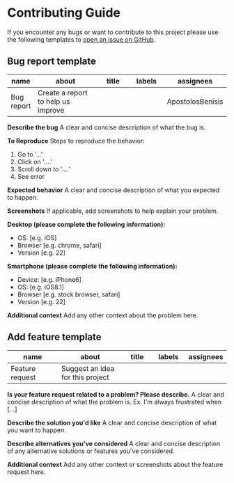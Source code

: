 # Contributing Guide

If you encounter any bugs or want to contribute to this project please use the following templates to [open an issue on GitHub](https://github.com/tabiya-tech/tabiya-livelihoods-classifier/issues).

## Bug report template



<table><thead><tr><th>name</th><th width="201">about</th><th width="92">title</th><th width="79">labels</th><th>assignees</th></tr></thead><tbody><tr><td>Bug report</td><td>Create a report to help us improve</td><td></td><td></td><td>ApostolosBenisis</td></tr></tbody></table>

**Describe the bug** A clear and concise description of what the bug is.

**To Reproduce** Steps to reproduce the behavior:

1. Go to '...'
2. Click on '....'
3. Scroll down to '....'
4. See error

**Expected behavior** A clear and concise description of what you expected to happen.

**Screenshots** If applicable, add screenshots to help explain your problem.

**Desktop (please complete the following information):**

* OS: \[e.g. iOS]
* Browser \[e.g. chrome, safari]
* Version \[e.g. 22]

**Smartphone (please complete the following information):**

* Device: \[e.g. iPhone6]
* OS: \[e.g. iOS8.1]
* Browser \[e.g. stock browser, safari]
* Version \[e.g. 22]

**Additional context** Add any other context about the problem here.

## Add feature template

<table><thead><tr><th width="187">name</th><th width="273">about</th><th width="95">title</th><th width="88">labels</th><th>assignees</th></tr></thead><tbody><tr><td>Feature request</td><td>Suggest an idea for this project</td><td></td><td></td><td></td></tr></tbody></table>

**Is your feature request related to a problem? Please describe.** A clear and concise description of what the problem is. Ex. I'm always frustrated when \[...]

**Describe the solution you'd like** A clear and concise description of what you want to happen.

**Describe alternatives you've considered** A clear and concise description of any alternative solutions or features you've considered.

**Additional context** Add any other context or screenshots about the feature request here.

